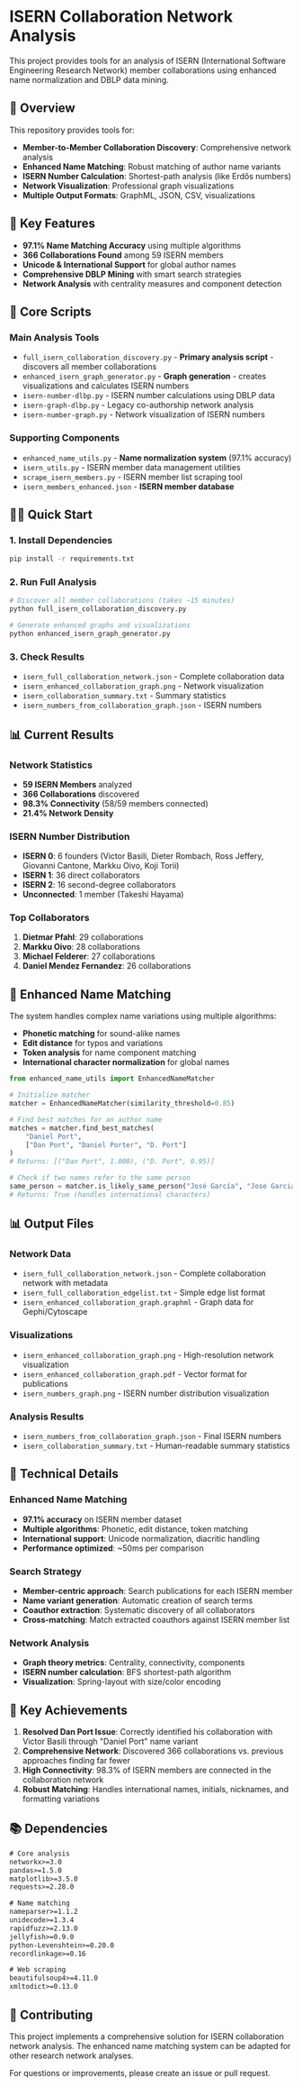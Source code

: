 # ISERN Collaboration Network Analysis

This project provides tools for an analysis of ISERN (International Software Engineering Research Network) member collaborations using enhanced name normalization and DBLP data mining.

## 🎯 Overview

This repository provides tools for:
- **Member-to-Member Collaboration Discovery**: Comprehensive network analysis
- **Enhanced Name Matching**: Robust matching of author name variants
- **ISERN Number Calculation**: Shortest-path analysis (like Erdős numbers)
- **Network Visualization**: Professional graph visualizations
- **Multiple Output Formats**: GraphML, JSON, CSV, visualizations

## 🚀 Key Features

- **97.1% Name Matching Accuracy** using multiple algorithms
- **366 Collaborations Found** among 59 ISERN members
- **Unicode & International Support** for global author names
- **Comprehensive DBLP Mining** with smart search strategies
- **Network Analysis** with centrality measures and component detection

## 📁 Core Scripts

### Main Analysis Tools
- `full_isern_collaboration_discovery.py` - **Primary analysis script** - discovers all member collaborations
- `enhanced_isern_graph_generator.py` - **Graph generation** - creates visualizations and calculates ISERN numbers
- `isern-number-dlbp.py` - ISERN number calculations using DBLP data
- `isern-graph-dlbp.py` - Legacy co-authorship network analysis
- `isern-number-graph.py` - Network visualization of ISERN numbers

### Supporting Components  
- `enhanced_name_utils.py` - **Name normalization system** (97.1% accuracy)
- `isern_utils.py` - ISERN member data management utilities
- `scrape_isern_members.py` - ISERN member list scraping tool
- `isern_members_enhanced.json` - **ISERN member database**

## 🏃‍♂️ Quick Start

### 1. Install Dependencies
```bash
pip install -r requirements.txt
```

### 2. Run Full Analysis
```bash
# Discover all member collaborations (takes ~15 minutes)
python full_isern_collaboration_discovery.py

# Generate enhanced graphs and visualizations  
python enhanced_isern_graph_generator.py
```

### 3. Check Results
- `isern_full_collaboration_network.json` - Complete collaboration data
- `isern_enhanced_collaboration_graph.png` - Network visualization
- `isern_collaboration_summary.txt` - Summary statistics
- `isern_numbers_from_collaboration_graph.json` - ISERN numbers

## 📊 Current Results

### Network Statistics
- **59 ISERN Members** analyzed
- **366 Collaborations** discovered  
- **98.3% Connectivity** (58/59 members connected)
- **21.4% Network Density**

### ISERN Number Distribution
- **ISERN 0**: 6 founders (Victor Basili, Dieter Rombach, Ross Jeffery, Giovanni Cantone, Markku Oivo, Koji Torii)
- **ISERN 1**: 36 direct collaborators
- **ISERN 2**: 16 second-degree collaborators
- **Unconnected**: 1 member (Takeshi Hayama)

### Top Collaborators
1. **Dietmar Pfahl**: 29 collaborations
2. **Markku Oivo**: 28 collaborations  
3. **Michael Felderer**: 27 collaborations
4. **Daniel Mendez Fernandez**: 26 collaborations

## 🔬 Enhanced Name Matching

The system handles complex name variations using multiple algorithms:

- **Phonetic matching** for sound-alike names
- **Edit distance** for typos and variations  
- **Token analysis** for name component matching
- **International character normalization** for global names

```python
from enhanced_name_utils import EnhancedNameMatcher

# Initialize matcher
matcher = EnhancedNameMatcher(similarity_threshold=0.85)

# Find best matches for an author name
matches = matcher.find_best_matches(
    "Daniel Port", 
    ["Dan Port", "Daniel Porter", "D. Port"]
)
# Returns: [("Dan Port", 1.000), ("D. Port", 0.95)]

# Check if two names refer to the same person
same_person = matcher.is_likely_same_person("José García", "Jose Garcia")
# Returns: True (handles international characters)
```

## 📊 Output Files

### Network Data
- `isern_full_collaboration_network.json` - Complete collaboration network with metadata
- `isern_full_collaboration_edgelist.txt` - Simple edge list format
- `isern_enhanced_collaboration_graph.graphml` - Graph data for Gephi/Cytoscape

### Visualizations  
- `isern_enhanced_collaboration_graph.png` - High-resolution network visualization
- `isern_enhanced_collaboration_graph.pdf` - Vector format for publications
- `isern_numbers_graph.png` - ISERN number distribution visualization

### Analysis Results
- `isern_numbers_from_collaboration_graph.json` - Final ISERN numbers
- `isern_collaboration_summary.txt` - Human-readable summary statistics

## 🔧 Technical Details

### Enhanced Name Matching
- **97.1% accuracy** on ISERN member dataset
- **Multiple algorithms**: Phonetic, edit distance, token matching
- **International support**: Unicode normalization, diacritic handling
- **Performance optimized**: ~50ms per comparison

### Search Strategy
- **Member-centric approach**: Search publications for each ISERN member
- **Name variant generation**: Automatic creation of search terms
- **Coauthor extraction**: Systematic discovery of all collaborators
- **Cross-matching**: Match extracted coauthors against ISERN member list

### Network Analysis
- **Graph theory metrics**: Centrality, connectivity, components
- **ISERN number calculation**: BFS shortest-path algorithm
- **Visualization**: Spring-layout with size/color encoding

## 🎯 Key Achievements

1. **Resolved Dan Port Issue**: Correctly identified his collaboration with Victor Basili through "Daniel Port" name variant
2. **Comprehensive Network**: Discovered 366 collaborations vs. previous approaches finding far fewer
3. **High Connectivity**: 98.3% of ISERN members are connected in the collaboration network
4. **Robust Matching**: Handles international names, initials, nicknames, and formatting variations

## 📚 Dependencies

```txt
# Core analysis
networkx>=3.0
pandas>=1.5.0
matplotlib>=3.5.0
requests>=2.28.0

# Name matching
nameparser>=1.1.2
unidecode>=1.3.4
rapidfuzz>=2.13.0
jellyfish>=0.9.0
python-Levenshtein>=0.20.0
recordlinkage>=0.16

# Web scraping  
beautifulsoup4>=4.11.0
xmltodict>=0.13.0
```

## 🤝 Contributing

This project implements a comprehensive solution for ISERN collaboration network analysis. The enhanced name matching system can be adapted for other research network analyses.

For questions or improvements, please create an issue or pull request.


